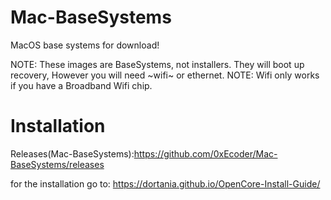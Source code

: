# Mac-BaseSystems
MacOS base systems for download!

   NOTE: These images are BaseSystems, not installers. They will boot up recovery, However you will need ~wifi~ or ethernet.
NOTE: Wifi only works if you have a Broadband Wifi chip.
# Installation

Releases(Mac-BaseSystems):https://github.com/0xEcoder/Mac-BaseSystems/releases

for the installation go to:
https://dortania.github.io/OpenCore-Install-Guide/
